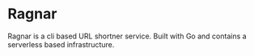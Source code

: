 # Ragnar
Ragnar is a cli based URL shortner service. Built with Go and contains a serverless based infrastructure.